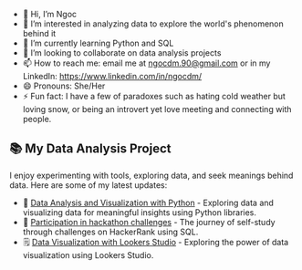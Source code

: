 - 👋 Hi, I’m Ngoc
- 👀 I’m interested in analyzing data to explore the world's phenomenon behind it
- 🌱 I’m currently learning Python and SQL
- 💞️ I’m looking to collaborate on data analysis projects
- 📫 How to reach me: email me at ngocdm.90@gmail.com or in my LinkedIn: https://www.linkedin.com/in/ngocdm/
- 😄 Pronouns: She/Her
- ⚡ Fun fact: I have a few of paradoxes such as hating cold weather but loving snow, or being an introvert yet love meeting and connecting with people. 

## 📚 My Data Analysis Project

I enjoy experimenting with tools, exploring data, and seek meanings behind data. Here are some of my latest updates:

- 📝 [Data Analysis and Visualization with Python](https://github.com/Ngocdminh/DataAnalysisProjects) - Exploring data and visualizing data for meaningful insights using Python libraries.
- 📖 [Participation in hackathon challenges](https://github.com/Ngocdminh/Sql_hacker_rank_study) - The journey of self-study through challenges on HackerRank using SQL.
- 🗒️ [Data Visualization with Lookers Studio](https://github.com/Ngocdminh/LookerStudio_Reports) - Exploring the power of data visualization using Lookers Studio.


<!---
Ngocdminh/Ngocdminh is a ✨ special ✨ repository because its `README.md` (this file) appears on your GitHub profile.
You can click the Preview link to take a look at your changes.
--->
